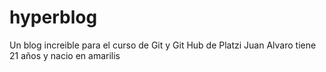 # hyperblog
Un blog increible para el curso de Git  y Git Hub de Platzi
Juan Alvaro tiene 21 años y nacio en amarilis
